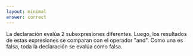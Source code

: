 ```yaml
---
layout: minimal
answer: correct 
---
```


<!-- The statement is evaluating 2 different sub expressions. The results of these expressions are then compared with the "and" operator. Since one is false, the whole statement evaluates to false. -->
La declaración evalúa 2 subexpresiones diferentes. Luego, los resultados de estas expresiones se comparan con el operador "and". Como una es falsa, toda la declaración se evalúa como falsa.
